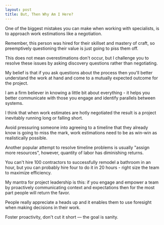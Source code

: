 ```yaml
---
layout: post
title: But, Then Why Am I Here?
---
```

One of the biggest mistakes you can make when working with specialists, is to approach work estimations like a negotiation.

Remember, this person was hired for their skillset and mastery of craft, so preemptively questioning their value is just going to piss them off.

This does not mean overestimations don't occur, but I challenge you to resolve these issues by asking discovery questions rather than negotiating.

My belief is that if you ask questions about the process then you'll better understand the work at hand and come to a mutually expected outcome for the project.

I am a firm believer in knowing a little bit about everything - it helps you better communicate with those you engage and identify parallels between systems.

I think that when work estimates are hotly negotiated the result is a project inevitably running long or falling short.

Avoid pressuring someone into agreeing to a timeline that they already know is going to miss the mark, work estimations need to be as win-win as realistically possible.

Another popular attempt to resolve timeline problems is usually "assign more resources", however, quantity of labor has diminishing returns.

You can't hire 100 contractors to successfully remodel a bathroom in an hour, but you can probably hire four to do it in 20 hours - right size the team to maximize efficiency.

My mantra for project leadership is this: if you engage and empower a team by proactively communicating context and expectations then for the most part people will return the favor.

People really appreciate a heads up and it enables them to use foresight when making decisions in their work.

Foster proactivity, don't cut it short — the goal is sanity.
